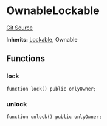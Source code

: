 # OwnableLockable
[Git Source](https://github.com/TOKnetwork/contracts/blob/155f729fd8db0676297384375468d4d45b8aa44e/contracts/common/mixin/OwnableLockable.sol)

**Inherits:**
[Lockable](/contracts/common/mixin/Lockable.sol/contract.Lockable.md), Ownable


## Functions
### lock


```solidity
function lock() public onlyOwner;
```

### unlock


```solidity
function unlock() public onlyOwner;
```

